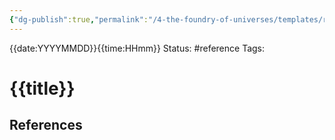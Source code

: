 ```yaml
---
{"dg-publish":true,"permalink":"/4-the-foundry-of-universes/templates/reference/"}
---
```


{{date:YYYYMMDD}}{{time:HHmm}}
Status: #reference
Tags: 
# {{title}}



## References

